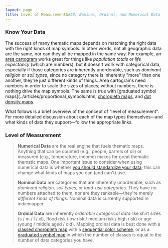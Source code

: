 ```yaml
---
layout: page
title: Level of Measurement&#58; Nominal, Ordinal, and Numerical Data
---
```


### Know Your Data

The success of many thematic maps depends on matching the right data with the right kinds of map symbols. In other words, not all geographic data are the same, nor can they all be mapped in the same way. For example, an [area cartogram](../articles/cartograms.html) works great for things like _population totals_ or _life expectancy_ (which are numbers), but it doesn't work with categorical data, especially if those categories are inherently unorderable, such as _dominant religion_ or _soil types_, since no category there is inherently "more" than one another, they're just different kinds of things. Area cartograms need numbers in order to scale the sizes of places; without numbers, there is nothing drive the map symbols. The same is true with [graduated symbol maps](../articles/proportional_symbols.html, [choropleth maps](../articles/choropleth.html), and [dot density maps](../articles/dot_density.html).

What follows is a brief overview of the concept of "level of measurement". For more detailed discussion about each of the map types themselves—and what kinds of data they support—follow the appropriate links.

### Level of Measurement

> **Numerical Data** are the real engine that fuels thematic maps. Anything that can be counted (e.g., people, barrels of oil) or measured (e.g., temperature, income) makes for great thematic thematic maps. One important issue to consider when using numerical data is whether [you should standardize your data](../articles/standardize.html); this can change what kinds of maps you can (and can't) use.
> 
> **Nominal Data** are categories that are inherently unorderable, such as _dominant religion, soil types_, or _land-use categories_. They have no numbers attached to them, nor are they rankable—they're merely _different kinds of things_. Nominal data is currently supported in indiemapper.
> 
> **Ordinal Data** are inherently _orderable categorical data_ like shirt sizes (s / m / l / xl), flood risk (low risk / medium risk / high risk) or age (young / middle aged / old). Mapping ordinal data is best done with a [classed choropleth map](../articles/choropleth.html) with a [sequential color scheme](../articles/color_schemes.html), or as a [graduated symbol map](../articles/proportional_symbols.html) in which the number of classes is equal to the number of data categories you have.